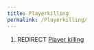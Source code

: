 ```yaml
---
title: Playerkilling
permalink: /Playerkilling/
---
```


1.  REDIRECT [Player killing](Player_killing "wikilink")